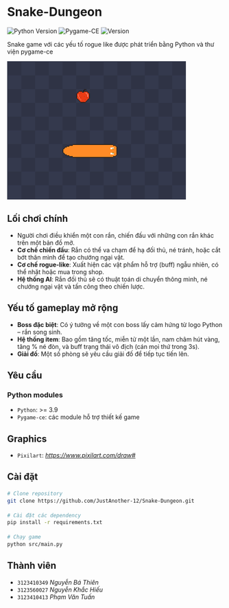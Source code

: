 ﻿# Snake-Dungeon

![Python Version](https://img.shields.io/badge/python-3.9+-blue.svg)
![Pygame-CE](https://img.shields.io/badge/pygame--ce-2.5.3-green)
![Version](https://img.shields.io/badge/version-0.1.0-red.svg)

 Snake game với các yếu tố rogue like được phát triển bằng Python và thư viện pygame-ce

![Screenshot của game](game-assets/graphics/png/Screenshot1.png)

## Lối chơi chính
- Người chơi điều khiển một con rắn, chiến đấu với những con rắn khác trên một bản đồ mở.  
- **Cơ chế chiến đấu**: Rắn có thể va chạm để hạ đối thủ, né tránh, hoặc cắt bớt thân mình để tạo chướng ngại vật.  
- **Cơ chế rogue-like**: Xuất hiện các vật phẩm hỗ trợ (buff) ngẫu nhiên, có thể nhặt hoặc mua trong shop.  
- **Hệ thống AI**: Rắn đối thủ sẽ có thuật toán di chuyển thông minh, né chướng ngại vật và tấn công theo chiến lược.  

## Yếu tố gameplay mở rộng
- **Boss đặc biệt**: Có ý tưởng về một con boss lấy cảm hứng từ logo Python – rắn song sinh.  
- **Hệ thống item**: Bao gồm tăng tốc, miễn tử một lần, nam châm hút vàng, tăng % né đòn, và buff trạng thái vô địch (cán mọi thứ trong 3s).  
- **Giải đố**: Một số phòng sẽ yêu cầu giải đố để tiếp tục tiến lên.  

## Yêu cầu
### Python modules
- `Python`: >= 3.9
- `Pygame-ce`: các module hỗ trợ thiết kế game

## Graphics
- `Pixilart`: *https://www.pixilart.com/draw#*

## Cài đặt
```sh
# Clone repository
git clone https://github.com/JustAnother-12/Snake-Dungeon.git

# Cài đặt các dependency
pip install -r requirements.txt

# Chạy game
python src/main.py
```

## Thành viên
- `3123410349` *Nguyễn Bá Thiên*
- `3123560027` *Nguyễn Khắc Hiếu*
- `3123410413` *Phạm Văn Tuấn*